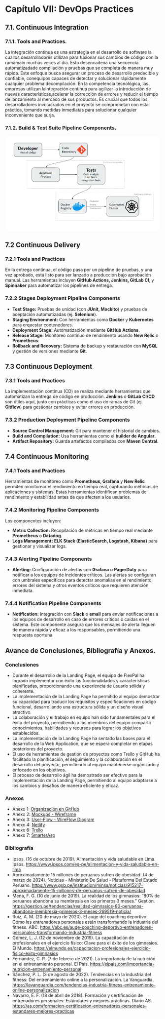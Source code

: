 # **Capítulo VII: DevOps Practices**
## 7.1. Continuous Integration
### 7.1.1. Tools and Practices.
La integración continua es una estrategia en el desarrollo de software la cuallos desarrolladores utilizan para fusionar sus cambios de código con la ramamain muchas veces al día. Esto desencadena una secuencia automatizadade compilación y pruebas que se completa de manera muy rápida. Este enfoque busca asegurar un proceso de desarrollo predecible y confiable, conequipos capaces de detectar y solucionar rápidamente cualquier problema decompilación. En la competencia tecnológica, las empresas utilizan laintegración continua para agilizar la introducción de nuevas características,acelerar la corrección de errores y reducir el tiempo de lanzamiento al mercado de sus productos. Es crucial que todos los desarrolladores involucrados en el proyecto se comprometan con esta práctica, tomando medidas inmediatas para solucionar cualquier inconveniente que surja.
### 7.1.2. Build & Test Suite Pipeline Components.

![Build & Test Suite Pipeline Components](assets/img/BuildTestPipelineComponents.png)

## 7.2 Continuous Delivery

### 7.2.1 Tools and Practices
En la entrega continua, el código pasa por un pipeline de pruebas, y una vez aprobado, está listo para ser lanzado a producción bajo aprobación manual. Las herramientas incluyen **GitHub Actions, Jenkins, GitLab CI**, y **Spinnaker** para automatizar los pipelines de entrega.

### 7.2.2 Stages Deployment Pipeline Components
- **Test Stage:** Pruebas de unidad (con **JUnit, Mockito**) y pruebas de aceptación automatizadas (ej. **Selenium**).
- **Staging Environment:** Con herramientas como **Docker** y **Kubernetes** para orquestar contenedores.
- **Deployment Stage:** Automatización mediante **GitHub Actions**.
- **Release Stage:** Monitoreo continuo de rendimiento usando **New Relic** o **Prometheus**.
- **Rollback and Recovery:** Sistema de backup y restauración con **MySQL** y gestión de versiones mediante **Git**.

## 7.3 Continuous Deployment

### 7.3.1 Tools and Practices
La implementación continua (CD) se realiza mediante herramientas que automatizan la entrega de código en producción. **Jenkins** o **GitLab CI/CD** son útiles aquí, junto con prácticas como el uso de ramas de Git (ej. **Gitflow**) para gestionar cambios y evitar errores en producción.

### 7.3.2 Production Deployment Pipeline Components
- **Source Control Management:** Git para mantener el historial de cambios.
- **Build and Compilation:** Usa herramientas como el **builder de Angular**.
- **Artifact Repository:** Guarda artefactos compilados con **Maven Central**.

## 7.4 Continuous Monitoring

### 7.4.1 Tools and Practices
Herramientas de monitoreo como **Prometheus, Grafana** y **New Relic** permiten monitorear el rendimiento en tiempo real, capturando métricas de aplicaciones y sistemas. Estas herramientas identifican problemas de rendimiento y estabilidad antes de que afecten a los usuarios.

### 7.4.2 Monitoring Pipeline Components
Los componentes incluyen:
- **Metric Collection:** Recopilación de métricas en tiempo real mediante **Prometheus** o **Datadog**.
- **Logs Management:** **ELK Stack (ElasticSearch, Logstash, Kibana)** para gestionar y visualizar logs.

### 7.4.3 Alerting Pipeline Components
- **Alerting:** Configuración de alertas con **Grafana** o **PagerDuty** para notificar a los equipos de incidentes críticos. Las alertas se configuran con umbrales específicos para detectar anomalías en el rendimiento, errores del sistema y otros eventos críticos que requieren atención inmediata.

### 7.4.4 Notification Pipeline Components
- **Notification:** Integración con **Slack** o **email** para enviar notificaciones a los equipos de desarrollo en caso de errores críticos o caídas en el sistema. Este componente asegura que los mensajes de alerta lleguen de manera rápida y eficaz a los responsables, permitiendo una respuesta oportuna.

## Avance de Conclusiones, Bibliografía y Anexos.
### Conclusiones
- Durante el desarrollo de la Landing Page, el equipo de FlexPal ha logrado implementar con éxito las funcionalidades y características planificadas, proporcionando una experiencia de usuario sólida y coherente.
- La implementación de la Landing Page ha permitido al equipo demostrar su capacidad para traducir los requisitos y especificaciones en código funcional, desarrollando una estructura sólida y un diseño visual atractivo.
- La colaboración y el trabajo en equipo han sido fundamentales para el éxito del proyecto, permitiendo a los miembros del equipo compartir conocimientos, habilidades y recursos para lograr los objetivos establecidos.
- La implementación de la Landing Page ha sentado las bases para el desarrollo de la Web Application, que se espera completar en etapas posteriores del proyecto.
- El uso de herramientas de gestión de proyectos como Trello y GitHub ha facilitado la planificación, el seguimiento y la colaboración en el desarrollo del proyecto, permitiendo al equipo mantenerse organizado y enfocado en los objetivos.
- El proceso de desarrollo ágil ha demostrado ser efectivo para la implementación de la Landing Page, permitiendo al equipo adaptarse a los cambios y desafíos de manera eficiente y eficaz.

### Anexos
- Anexo 1: [Organización en GitHub](https://github.com/los-seniors-v2)
- Anexo 2: [Mockups - Wireframe](https://www.figma.com/file/91Ez19KOQpxgpmPEZ9NtIm/FlexPal?type=design&node-id=0%3A1&mode=design&t=vgM82K5YOfavEdYS-1)
- Anexo 3: [User-Flow - WireFlow Diagram](https://lucid.app/lucidspark/2c642c76-fe1b-41c2-a0e3-613a0b64f8f0/edit?viewport_loc=-1797%2C-1394%2C8704%2C4350%2C0_0&invitationId=inv_0f96f168-1b85-4920-a9fb-ce76f2b42015)
- Anexo 4: [Netlify](https://www.netlify.com/)
- Anexo 6: [Trello](https://trello.com/)
- Anexo 7: [SmarterAsp](https://www.smarterasp.net/)

### Bibliografía
- Ipsos. (16 de octubre de 2019). Alimentación y vida saludable en Lima. Ipsos. https://www.ipsos.com/es-pe/alimentacion-y-vida-saludable-en-lima
- Aproximadamente 15 millones de peruanos sufren de obesidad. (4 de marzo de 2024). Noticias - Ministerio De Salud - Plataforma Del Estado Peruano. https://www.gob.pe/institucion/minsa/noticias/915217-aproximadamente-15-millones-de-peruanos-sufren-de-obesidad
- Mena, F. G. (10 de junio de 2019). La realidad de los gimnasios: “80% de peruanos abandona su membresía en los primeros 3 meses.” Gestión. https://gestion.pe/tendencias/realidad-gimnasios-80-peruanos-abandona-membresia-primeros-3-meses-269519-noticia/
- Ruiz, A. M. (20 de mayo de 2020). El auge del coaching deportivo: Cómo los entrenadores personales están transformando la industria del fitness. ABC. https://abc.es/auge-coaching-deportivo-entrenadores-personales-transformando-industria-fitness
- Gómez, L. J. (12 de noviembre de 2019). La capacitación de profesionales en el ejercicio físico: Clave para el éxito de los gimnasios. El Mundo. https://elmundo.es/capacitacion-profesionales-ejercicio-fisico-exito-gimnasios
- Fernández, C. R. (7 de febrero de 2021). La importancia de la nutrición en el entrenamiento personal. El País. https://elpais.com/importancia-nutricion-entrenamiento-personal
- Sánchez, P. L. (3 de agosto de 2022). Tendencias en la industria del fitness: Del entrenamiento online a la personalización. La Vanguardia. https://lavanguardia.com/tendencias-industria-fitness-entrenamiento-online-personalizacion
- Navarro, E. F. (18 de abril de 2018). Formación y certificación de entrenadores personales: Estándares y mejores prácticas. Diario AS. https://as.com/formacion-certificacion-entrenadores-personales-estandares-mejores-practicas
